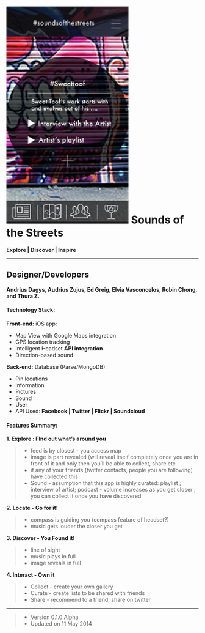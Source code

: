 ![](img/logo.png?raw=true)
Sounds of the Streets
===============

**Explore     | Discover  |   Inspire**


----------------


Designer/Developers
-------------------
**Andrius Dagys, Audrius Zujus, Ed Greig, Elvia Vasconcelos, Robin Chong, and Thura Z.**


#### Technology Stack:
**Front-end:**
iOS app:
-   Map View with Google Maps integration
-   GPS location tracking
-   Intelligent Headset **API integration**
-   Direction-based sound

**Back-end:**
Database (Parse/MongoDB):
-   Pin locations
-   Information
-   Pictures
-   Sound
-   User
-   API Used: **Facebook | Twitter | Flickr | Soundcloud**

#### Features Summary:
**1. Explore : FInd out what’s around you**
> - feed is by closest - you access map
> - image is part revealed (will reveal itself completely once you are in front of it and only then you’ll be able to collect, share etc
> - if any of your friends (twitter contacts, people you are following) have collected this
> - Sound - assumption that this app is highly curated: playlist ; interview of artist; podcast - volume increases as you get closer ; you can collect it once you have discovered

**2. Locate - Go for it!**
> - compass is guiding you (compass feature of headset?)
> - music gets louder the closer you get

**3. Discover - You Found it!**
> - line of sight
> - music plays in full
> - image reveals in full

**4. Interact - Own it**
> - Collect - create your own gallery
> - Curate - create lists to be shared with friends
> - Share - recommend to a friend; share on twitter


----------------


> - Version 0.1.0 Alpha
> - Updated on 11 May 2014




